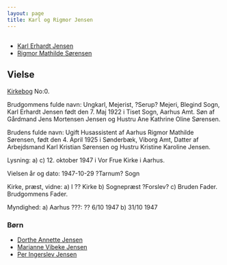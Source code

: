 ```yaml
---
layout: page
title: Karl og Rigmor Jensen
---
```


##

* [Karl Erhardt Jensen](/stamt/karl-erhardt-jensen/)
* [Rigmor Mathilde Sørensen](/stamt/rigmor-mathilde-soerensen/)

## Vielse

[Kirkebog](https://www.danishfamilysearch.dk/sogn2065/churchbook/source1984/opslag1386189)
No:0.

Brudgommens fulde navn:
Ungkarl, Mejerist, ?Serup? Mejeri, Blegind Sogn, Karl Erhardt Jensen født den 7. Maj 1922 i Tiset Sogn, Aarhus Amt.
Søn af Gårdmand Jens Mortensen Jensen og
Hustru Ane Kathrine Oline Sørensen.

Brudens fulde navn:
Ugift Husassistent af Aarhus Rigmor Mathilde Sørensen, født den 4. April 1925 i Sønderbæk, Viborg Amt,
Datter af Arbejdsmand Karl Kristian Sørensen og
Hustru Kristine Karoline Jensen.

Lysning:
a)
c) 12. oktober 1947 i Vor Frue Kirke i Aarhus.

Vielsen år og dato:
1947-10-29
?Tarnum? Sogn

Kirke, præst, vidne:
a) I ?? Kirke
b) Sognepræst ?Forslev?
c) Bruden Fader. Brudgommens Fader.

Myndighed:
a) Aarhus ???: ?? 6/10 1947
b) 31/10 1947

### Børn

* [Dorthe Annette Jensen](/stamt/dorthe-annette-jensen/)
* [Marianne Vibeke Jensen](stamt/marianne-vibeke-jensen/)
* [Per Ingerslev Jensen](/stamt/per-ingerslev-jensen/)

